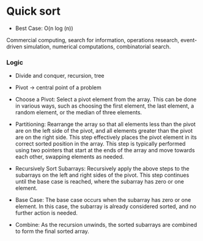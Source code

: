 # Quick sort

- Best Case: O(n log (n))

Commercial computing, search for information, operations research, event-driven simulation, numerical computations, combinatorial search.

### Logic

- Divide and conquer, recursion, tree
- Pivot -> central point of a problem

- Choose a Pivot: Select a pivot element from the array. This can be done in various ways, such as choosing the first element, the last element, a random element, or the median of three elements.

- Partitioning: Rearrange the array so that all elements less than the pivot are on the left side of the pivot, and all elements greater than the pivot are on the right side. This step effectively places the pivot element in its correct sorted position in the array. This step is typically performed using two pointers that start at the ends of the array and move towards each other, swapping elements as needed.

- Recursively Sort Subarrays: Recursively apply the above steps to the subarrays on the left and right sides of the pivot. This step continues until the base case is reached, where the subarray has zero or one element.

- Base Case: The base case occurs when the subarray has zero or one element. In this case, the subarray is already considered sorted, and no further action is needed.

- Combine: As the recursion unwinds, the sorted subarrays are combined to form the final sorted array.
